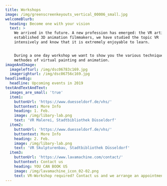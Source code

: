 ```yaml
---
title: Workshops
image: /img/greenscreenkeyouts_vertical_00006_small.jpg
welcomeBlurb:
  heading: Become one with your vision
  text: >
    We arrived in the future. A new profession has emerged: the VR artist. As
    established 3D animation filmmakers, we have studied the topic VR
    intensively and know that it is extremely enjoyable to learn.


    During a one day workshop we want to show you the various techniques and
    methodes of virtual painting and animation.
imageAndImage:
  imagelefturl: /img/dsc06783c169.jpg
  imagerighturl: /img/dsc06756c169.jpg
headlineBig:
  headline: Upcoming events in 2019
textAndTextAndText:
  images_are_small: 'true'
  item1:
    buttonUrl: 'https://www.duesseldorf.de/vhs/'
    buttontext: More Info
    heading: 1. Feb.
    image: /img/libary-lab.png
    text: 'VR Malerei, Stadtbibliothek Düsseldorf'
  item2:
    buttonUrl: 'https://www.duesseldorf.de/vhs/'
    buttontext: More Info
    heading: 2. Feb.
    image: /img/libary-lab.png
    text: 'VR Skulpturenbau, Stadtbibliothek Düsseldorf'
  item3:
    buttonUrl: 'https://www.lavamachine.com/contact/'
    buttontext: Contact us
    heading: YOU CAN BOOK US
    image: /img/lavamachine_icon_02-02.png
    text: VR-Workshop required? Contact us and we arrange an appointment.
---
```


